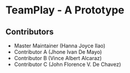 # TeamPlay - A Prototype

## Contributors

- Master Maintainer (Hanna Joyce Ilao)
- Contributor A (Jhone Ivan De Mayo)
- Contributor B (Vince Albert Alcaraz)
- Contributor C (John Florence V. De Chavez)
